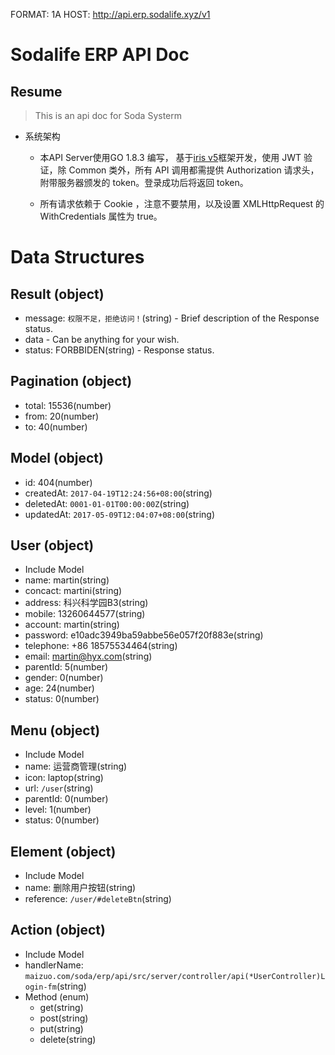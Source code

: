 FORMAT: 1A
HOST: http://api.erp.sodalife.xyz/v1

# Sodalife ERP API Doc

## Resume

>This is an api doc for Soda Systerm

* 系统架构
  * 本API Server使用GO 1.8.3 编写， 基于[iris v5](https://github.com/kataras/iris/tree/5.0.0)框架开发，使用 JWT 验证，除 Common 类外，所有 API 调用都需提供 Authorization 请求头，附带服务器颁发的 token。登录成功后将返回 token。

  * 所有请求依赖于 Cookie ，注意不要禁用，以及设置 XMLHttpRequest 的 WithCredentials 属性为 true。

# Data Structures

## Result (object)

+ message: `权限不足，拒绝访问！`(string) - Brief description of the Response status.
+ data - Can be anything for your wish.
+ status: FORBBIDEN(string) - Response status.

## Pagination (object)

+ total: 15536(number)
+ from: 20(number)
+ to: 40(number)

## Model (object)

+ id: 404(number)
+ createdAt: `2017-04-19T12:24:56+08:00`(string)
+ deletedAt: `0001-01-01T00:00:00Z`(string)
+ updatedAt: `2017-05-09T12:04:07+08:00`(string)

## User (object)

+ Include Model
+ name: martin(string)
+ concact: martini(string)
+ address: 科兴科学园B3(string)
+ mobile: 13260644577(string)
+ account: martin(string)
+ password: e10adc3949ba59abbe56e057f20f883e(string)
+ telephone: +86 18575534464(string)
+ email: martin@hyx.com(string)
+ parentId: 5(number)
+ gender: 0(number)
+ age: 24(number)
+ status: 0(number)

## Menu (object)

+ Include Model
+ name: 运营商管理(string)
+ icon: laptop(string)
+ url: `/user`(string)
+ parentId: 0(number)
+ level: 1(number)
+ status: 0(number)

## Element (object)

+ Include Model
+ name: 删除用户按钮(string)
+ reference: `/user/#deleteBtn`(string)

## Action (object)

+ Include Model
+ handlerName: `maizuo.com/soda/erp/api/src/server/controller/api(*UserController)Login-fm`(string)
+ Method (enum)
    + get(string)
    + post(string)
    + put(string)
    + delete(string)

<!-- include(docs/users.md) -->

<!-- include(docs/permission.md) -->

